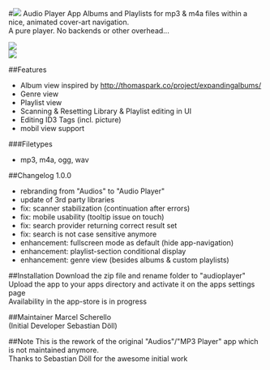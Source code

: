 #![](https://github.com/z000ao8q/screenshots/blob/master/Audioplayer_Icon_30.png) Audio Player App
Albums and Playlists for mp3 & m4a files within a nice, animated cover-art navigation.<br>
A pure player. No backends or other overhead...

![](https://github.com/z000ao8q/screenshots/blob/master/audioplayer_main.png)<br>
![](https://github.com/z000ao8q/screenshots/blob/master/audioplayer_lists.png)


##Features
- Album view inspired by http://thomaspark.co/project/expandingalbums/ 
- Genre view
- Playlist view
- Scanning & Resetting Library & Playlist editing in UI
- Editing ID3 Tags (incl. picture)
- mobil view support

###Filetypes
- mp3, m4a, ogg, wav

##Changelog
1.0.0
- rebranding from "Audios" to "Audio Player"
- update of 3rd party libraries
- fix: scanner stabilization (continuation after errors)
- fix: mobile usability (tooltip issue on touch)
- fix: search provider returning correct result set
- fix: search is not case sensitive anymore
- enhancement: fullscreen mode as default (hide app-navigation)
- enhancement: playlist-section conditional display
- enhancement: genre view (besides albums & custom playlists)

##Installation
Download the zip file and rename folder to "audioplayer"<br>
Upload the app to your apps directory and activate it on the apps settings page<br>
Availability in the app-store is in progress

##Maintainer
Marcel Scherello<br>
(Initial Developer Sebastian Döll)

##Note
This is the rework of the original "Audios"/"MP3 Player" app which is not maintained anymore. <br>
Thanks to Sebastian Döll for the awesome initial work
